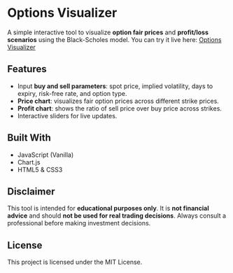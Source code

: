 # Options Visualizer

A simple interactive tool to visualize **option fair prices** and **profit/loss scenarios** using the Black-Scholes model.
You can try it live here: [Options Visualizer](https://dolledan.github.io/Options-Visualizer/)

## Features

- Input **buy and sell parameters**: spot price, implied volatility, days to expiry, risk-free rate, and option type.
- **Price chart**: visualizes fair option prices across different strike prices.
- **Profit chart**: shows the ratio of sell price over buy price across strikes.
- Interactive sliders for live updates.

## Built With

- JavaScript (Vanilla)
- Chart.js
- HTML5 & CSS3

## Disclaimer

This tool is intended for **educational purposes only**. It is **not financial advice** and should **not be used for real trading decisions**. Always consult a professional before making investment decisions.

## License

This project is licensed under the MIT License.
